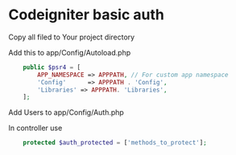 # Codeigniter basic auth #

Copy all filed to Your project directory

Add this to app/Config/Autoload.php

```php
	public $psr4 = [
		APP_NAMESPACE => APPPATH, // For custom app namespace
		'Config'      => APPPATH . 'Config',
		'Libraries' => APPPATH. 'Libraries',
	];
```

Add Users to app/Config/Auth.php


In controller use
```php 
	protected $auth_protected = ['methods_to_protect'];
```